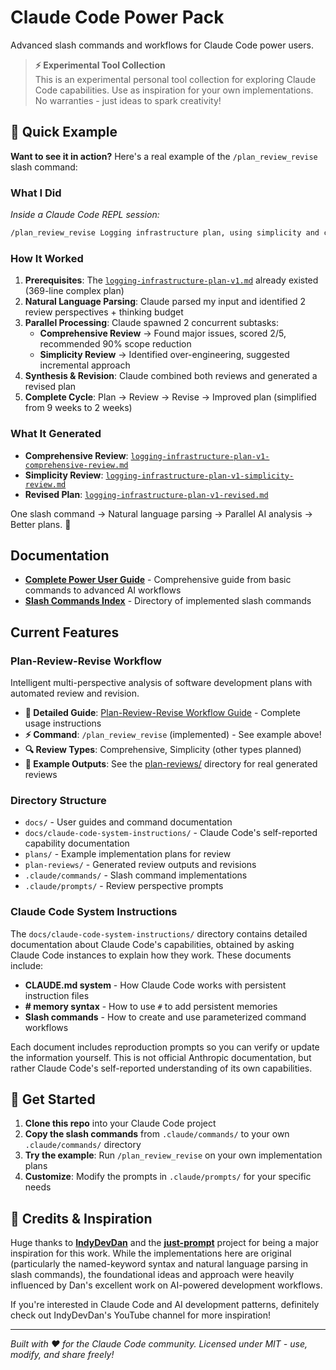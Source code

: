 # Claude Code Power Pack

Advanced slash commands and workflows for Claude Code power users.

> **⚡ Experimental Tool Collection**  
> This is an experimental personal tool collection for exploring Claude Code capabilities. 
> Use as inspiration for your own implementations. No warranties - just ideas to spark creativity!

## 🚀 Quick Example

**Want to see it in action?** Here's a real example of the `/plan_review_revise` slash command:

### What I Did
*Inside a Claude Code REPL session:*
```bash
/plan_review_revise Logging infrastructure plan, using simplicity and comprehensive perspectives. Think very hard about these.
```

### How It Worked
1. **Prerequisites**: The [`logging-infrastructure-plan-v1.md`](plans/logging-infrastructure-plan-v1.md) already existed (369-line complex plan)
2. **Natural Language Parsing**: Claude parsed my input and identified 2 review perspectives + thinking budget
3. **Parallel Processing**: Claude spawned 2 concurrent subtasks:
   - **Comprehensive Review** → Found major issues, scored 2/5, recommended 90% scope reduction
   - **Simplicity Review** → Identified over-engineering, suggested incremental approach
4. **Synthesis & Revision**: Claude combined both reviews and generated a revised plan
5. **Complete Cycle**: Plan → Review → Revise → Improved plan (simplified from 9 weeks to 2 weeks)

### What It Generated
- **Comprehensive Review**: [`logging-infrastructure-plan-v1-comprehensive-review.md`](plan-reviews/logging-infrastructure-plan-v1-comprehensive-review.md)
- **Simplicity Review**: [`logging-infrastructure-plan-v1-simplicity-review.md`](plan-reviews/logging-infrastructure-plan-v1-simplicity-review.md)
- **Revised Plan**: [`logging-infrastructure-plan-v1-revised.md`](plan-reviews/logging-infrastructure-plan-v1-revised.md)

One slash command → Natural language parsing → Parallel AI analysis → Better plans. 🧠

## Documentation

- **[Complete Power User Guide](docs/slash-commands-for-power-users.md)** - Comprehensive guide from basic commands to advanced AI workflows
- **[Slash Commands Index](docs/slash_commands/)** - Directory of implemented slash commands

## Current Features

### Plan-Review-Revise Workflow
Intelligent multi-perspective analysis of software development plans with automated review and revision.

- **📖 Detailed Guide**: [Plan-Review-Revise Workflow Guide](docs/slash_commands/plan-review-revise-workflow-guide.md) - Complete usage instructions
- **⚡ Command**: `/plan_review_revise` (implemented) - See example above!
- **🔍 Review Types**: Comprehensive, Simplicity (other types planned)
- **🎯 Example Outputs**: See the [plan-reviews/](plan-reviews/) directory for real generated reviews

### Directory Structure
- `docs/` - User guides and command documentation
- `docs/claude-code-system-instructions/` - Claude Code's self-reported capability documentation
- `plans/` - Example implementation plans for review
- `plan-reviews/` - Generated review outputs and revisions
- `.claude/commands/` - Slash command implementations
- `.claude/prompts/` - Review perspective prompts

### Claude Code System Instructions
The `docs/claude-code-system-instructions/` directory contains detailed documentation about Claude Code's capabilities, obtained by asking Claude Code instances to explain how they work. These documents include:

- **CLAUDE.md system** - How Claude Code works with persistent instruction files
- **# memory syntax** - How to use `#` to add persistent memories  
- **Slash commands** - How to create and use parameterized command workflows

Each document includes reproduction prompts so you can verify or update the information yourself. This is not official Anthropic documentation, but rather Claude Code's self-reported understanding of its own capabilities.

## 🎯 Get Started

1. **Clone this repo** into your Claude Code project
2. **Copy the slash commands** from `.claude/commands/` to your own `.claude/commands/` directory
3. **Try the example**: Run `/plan_review_revise` on your own implementation plans
4. **Customize**: Modify the prompts in `.claude/prompts/` for your specific needs

## 🙏 Credits & Inspiration

Huge thanks to **[IndyDevDan](https://www.youtube.com/@indydevdan)** and the **[just-prompt](https://github.com/disler/just-prompt)** project for being a major inspiration for this work. While the implementations here are original (particularly the named-keyword syntax and natural language parsing in slash commands), the foundational ideas and approach were heavily influenced by Dan's excellent work on AI-powered development workflows.

If you're interested in Claude Code and AI development patterns, definitely check out IndyDevDan's YouTube channel for more inspiration!

---
*Built with ❤️ for the Claude Code community. Licensed under MIT - use, modify, and share freely!*